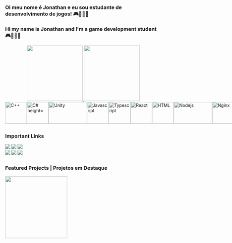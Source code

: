 ### Oi meu nome é Jonathan e eu sou estudante de desenvolvimento de jogos! 🎮👨🏼‍💻
### Hi my name is Jonathan and I'm a game development student 🎮👨🏼‍💻

<div align="center">
  <a href="https://linktr.ee/JonathanMBelmiro">
  <img height="180em" src="https://github-readme-stats.vercel.app/api?username=J0nathanMB&show_icons=true&theme=radical&include_all_commits=true&count_private=true"/>
  <img height="180em" src="https://github-readme-stats.vercel.app/api/top-langs/?username=J0nathanMB&layout=compact&langs_count=7&theme=radical"/>
</div>
<div style="display: flex"><br>
 <a href="https://cplusplus.com/" rel="noreferrer noopener nofollow" target="_blank" ><img align="center" alt="C++" height="70" width="70" src="https://cdn.jsdelivr.net/gh/devicons/devicon/icons/cplusplus/cplusplus-original.svg" target="_blank"></a>
  <img align="center" alt="C# height="70" width="70" src="https://cdn.jsdelivr.net/gh/devicons/devicon/icons/csharp/csharp-original.svg">
  <img align="center" alt="Unity" height="70" width="124" src="https://cdn.discordapp.com/attachments/907689420906446908/936497245979828344/Unity-Logo-White.png">
  <img align="center" alt="Javascript" height="70" width="70" src="https://upload.wikimedia.org/wikipedia/commons/6/6a/JavaScript-logo.png">
  <img align="center" alt="Typescript" height="70" width="70" src="https://upload.wikimedia.org/wikipedia/commons/4/4c/Typescript_logo_2020.svg">
  <img align="center" alt="React" height="70" width="70" src="https://upload.wikimedia.org/wikipedia/commons/a/a7/React-icon.svg">
  <img align="center" alt="HTML" height="70" width="70" src="https://upload.wikimedia.org/wikipedia/commons/6/61/HTML5_logo_and_wordmark.svg">
  <img align="center" alt="Nodejs" height="70" width="124" src="https://upload.wikimedia.org/wikipedia/commons/d/d9/Node.js_logo.svg">
  <img align="center" alt="Nginx" height="70" width="70" src="https://www.nginx.com/wp-content/uploads/2020/05/NGINX-product-icon.svg">
  <img align="center" alt="Docker" height="70" width="90" src="https://www.docker.com/wp-content/uploads/2023/05/symbol_blue-docker-logo.png.webp">
   <img align="center" alt="Scss" height="70" width="70" src="https://sass-lang.com/assets/img/styleguide/seal-color.png">
</div>
  
  ##
  
  ### Important Links
<div>
  <a href="https://drive.google.com/file/d/1Js36P1piA-Lno1ENjRVB1xXYDAn5biXD/view?usp=share_link" target="_blank"><img src="https://cdn.discordapp.com/attachments/907689420906446908/936514467645243412/curriculo_portugues.png" target="_blank"></a>
  <a href="https://drive.google.com/file/d/1i6T5yKryPQk3WZi7oMBuKPN-ZV7Cy8Xq/view?usp=share_link" target="_blank"><img src="https://cdn.discordapp.com/attachments/907689420906446908/936514467443929108/curriculo_ingles.png" target="_blank"></a>
  <a href="https://j0nathan.itch.io/" target="_blank"><img src="https://cdn.discordapp.com/attachments/907689420906446908/936514467859169280/itchio.png" target="_blank"></a>
</div>
  
<div>
 <a href="https://discordapp.com/users/310207242995761153" target="_blank"><img src="https://img.shields.io/badge/Discord-7289DA?style=for-the-badge&logo=discord&logoColor=white" target="_blank"></a> 
  <a href = "mailto:belmirojonathan2@gmail.com"><img src="https://img.shields.io/badge/-Gmail-%23333?style=for-the-badge&logo=gmail&logoColor=white" target="_blank"></a>
  <a href="https://www.linkedin.com/in/jonathan-belmiro-0b94a41a3/" target="_blank"><img src="https://img.shields.io/badge/-LinkedIn-%230077B5?style=for-the-badge&logo=linkedin&logoColor=white" target="_blank"></a> 
</div>
   
  ##
  
  ### Featured Projects | Projetos em Destaque
  <div>
       <a href="https://erickhasse.itch.io/space-survivor" target="_blank"><img src="https://img.itch.zone/aW1nLzEwNzI2NDk2LnBuZw==/315x250%23c/jHJlxs.png" width="200" target="_blank"></a>
  </div>
